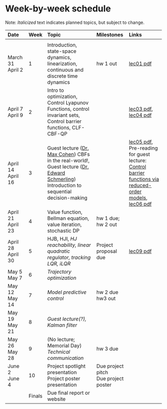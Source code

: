 # Week-by-week schedule
Note: *Italicized* text indicates planned topics, but subject to change.

|  Date      |  Week  |  Topic  |  Milestones  |  Links  |
| :--------- | ------ | :---- | :--------- | :-------------- |
| <img width=150/> ||||
| March 31 <br> April 2  |   1    | Introduction, state-space dynamics, linearization, continuous and discrete time dynamics | hw 1 out | [lec01 pdf](https://github.com/UW-CTRL/lmc-book/blob/main/_static/pdfs/lecture_01.pdf)|
| April 7 <br> April 9   |   2    | Intro to optimization, Control Lyapunov Functions, control invariant sets, Control barrier functions, CLF-CBF-QP | | [lec03 pdf](https://github.com/UW-CTRL/lmc-book/blob/main/_static/pdfs/lecture_03.pdf), [lec04 pdf](https://github.com/UW-CTRL/lmc-book/blob/main/_static/pdfs/lecture_04.pdf)|
| April 14 <br> April 16 |   3    | Guest lecture ([Dr. Max Cohen](https://scholar.google.com/citations?hl=en&user=e_0yKw0AAAAJ&view_op=list_works&sortby=pubdate)) CBFs in the real-world!, <br>Guest lecture ([Dr. Edward Schmerling](https://scholar.google.com/citations?user=b4Kj6MIAAAAJ&hl=en)) Introduction to sequential decision-making  | | [lec05 pdf](https://github.com/UW-CTRL/lmc-book/blob/main/_static/pdfs/lecture_05.pdf), Pre-reading for guest lecture: [Control barrier functions via reduced-order models](https://arxiv.org/pdf/2403.09865), [lec06 pdf](https://github.com/UW-CTRL/lmc-book/blob/main/_static/pdfs/lecture_06.pdf) |
| April 21 <br> April 23 |   4    | Value function, Bellman equation, value iteration, stochastic DP | hw 1 due; <br> hw 2 out | |
| April 28 <br> April 30 |   5    | HJB, HJI, *HJ reachability, linear quadratic regulator, tracking LQR, iLQR* | Project proposal due | [lec09 pdf](https://github.com/UW-CTRL/lmc-book/blob/main/_static/pdfs/lecture_09.pdf) |
| May 5 <br> May 7       |   6    | *Trajectory optimization* | | |
| May 12 <br> May 14     |   7    | *Model predictive control* | hw 2 due <br> hw3 out| |
| May 19 <br> May 21     |   8    | *Guest lecture(?), Kalman filter*| | |
| May 26 <br> May 28     |   9    | (No lecture; Memorial Day) <br> *Technical communication* | hw 3 due | |
| June 2 <br> June 4     |   10   | Project spotlight presentation <br> Project poster presentation | Due project pitch <br> Due project poster | |
|                        | Finals | Due final report or website | | |
